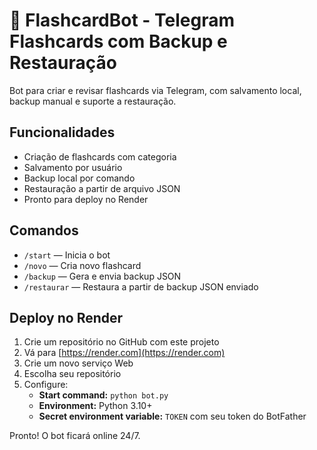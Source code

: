 # 🤖 FlashcardBot - Telegram Flashcards com Backup e Restauração

Bot para criar e revisar flashcards via Telegram, com salvamento local, backup manual e suporte a restauração.

## Funcionalidades

- Criação de flashcards com categoria
- Salvamento por usuário
- Backup local por comando
- Restauração a partir de arquivo JSON
- Pronto para deploy no Render

## Comandos

- `/start` — Inicia o bot
- `/novo` — Cria novo flashcard
- `/backup` — Gera e envia backup JSON
- `/restaurar` — Restaura a partir de backup JSON enviado

## Deploy no Render

1. Crie um repositório no GitHub com este projeto
2. Vá para [https://render.com](https://render.com)
3. Crie um novo serviço Web
4. Escolha seu repositório
5. Configure:
   - **Start command:** `python bot.py`
   - **Environment:** Python 3.10+
   - **Secret environment variable:** `TOKEN` com seu token do BotFather

Pronto! O bot ficará online 24/7.
